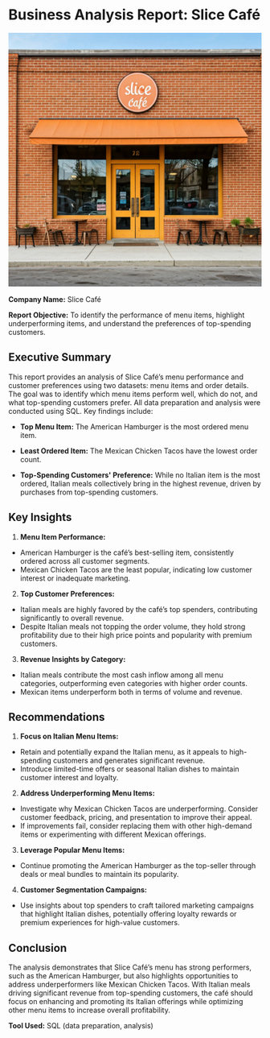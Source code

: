 # Business Analysis Report: Slice Café
![Alt text](slice_cafe.jpeg)

**Company Name:** Slice Café

**Report Objective:** To identify the performance of menu items, highlight underperforming items, and understand the preferences of top-spending customers.

## Executive Summary
This report provides an analysis of Slice Café’s menu performance and customer preferences using two datasets: menu items and order details. The goal was to identify which menu items perform well, which do not, and what top-spending customers prefer. All data preparation and analysis were conducted using SQL.
Key findings include:
 
- **Top Menu Item:** The American Hamburger is the most ordered menu item.
 
- **Least Ordered Item:** The Mexican Chicken Tacos have the lowest order count.

- **Top-Spending Customers' Preference:** While no Italian item is the most ordered, Italian meals collectively bring in the highest revenue, driven by purchases from top-spending customers.

## Key Insights
1. **Menu Item Performance:**
 - American Hamburger is the café’s best-selling item, consistently ordered across all customer segments.
 - Mexican Chicken Tacos are the least popular, indicating low customer interest or inadequate marketing.

2. **Top Customer Preferences:**
 - Italian meals are highly favored by the café’s top spenders, contributing significantly to overall revenue.
 - Despite Italian meals not topping the order volume, they hold strong profitability due to their high price points and popularity with premium customers.

3. **Revenue Insights by Category:**
 - Italian meals contribute the most cash inflow among all menu categories, outperforming even categories with higher order counts.
 - Mexican items underperform both in terms of volume and revenue.

## Recommendations
1. **Focus on Italian Menu Items:**
  - Retain and potentially expand the Italian menu, as it appeals to high-spending customers and generates significant revenue.
  - Introduce limited-time offers or seasonal Italian dishes to maintain customer interest and loyalty.

2. **Address Underperforming Menu Items:**
  - Investigate why Mexican Chicken Tacos are underperforming. Consider customer feedback, pricing, and presentation to improve their appeal.
  - If improvements fail, consider replacing them with other high-demand items or experimenting with different Mexican offerings.

3. **Leverage Popular Menu Items:**
  - Continue promoting the American Hamburger as the top-seller through deals or meal bundles to maintain its popularity.

4. **Customer Segmentation Campaigns:**
  - Use insights about top spenders to craft tailored marketing campaigns that highlight Italian dishes, potentially offering loyalty rewards or premium experiences for high-value customers.

## Conclusion
The analysis demonstrates that Slice Café’s menu has strong performers, such as the American Hamburger, but also highlights opportunities to address underperformers like Mexican Chicken Tacos. With Italian meals driving significant revenue from top-spending customers, the café should focus on enhancing and promoting its Italian offerings while optimizing other menu items to increase overall profitability.

**Tool Used:** SQL (data preparation, analysis)
